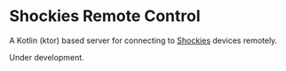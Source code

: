 # Shockies Remote Control

A Kotlin (ktor) based server for connecting to [Shockies](https://github.com/Aerizeon/Shockies/) devices remotely.

Under development.
